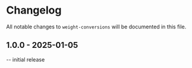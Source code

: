 # Changelog

All notable changes to `weight-conversions` will be documented in this file.

##  1.0.0 - 2025-01-05

-- initial release

